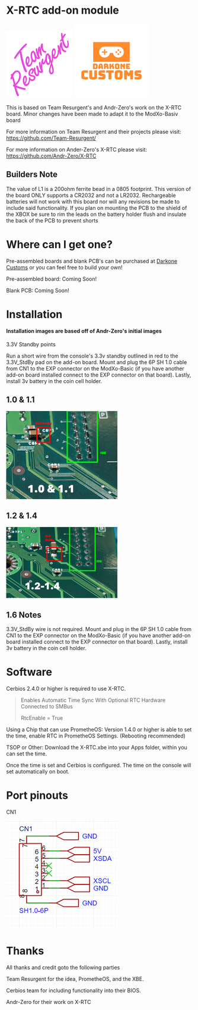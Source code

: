 # X-RTC add-on module

<img src="https://github.com/Darkone83/ModXo-Basic/blob/main/Images/team-resurgent.png" width="180"> ![alt text](https://github.com/Darkone83/ModXo-Basic/blob/main/Images/DC%20logo.png?raw=true)

This is based on Team Resurgent's and Andr-Zero's work on the X-RTC board. Minor changes have been made to adapt it to the ModXo-Basiv board

For more information on Team Resurgent and their projects please visit: https://github.com/Team-Resurgent/

For more information on Ander-Zero's X-RTC please visit: https://github.com/Andr-Zero/X-RTC

## Builders Note

The value of L1 is a 200ohm ferrite bead in a 0805 footprint. This version of the board ONLY supports a CR2032 and not a LR2032. Rechargeable batteries will not work with this board nor will any revisions be made to include said functionality. If you plan on mounting the PCB to the shield of the XBOX be sure to rim the leads on the battery holder flush and insulate the back of the PCB to prevent shorts

# Where can I get one?

Pre-assembled boards and blank PCB's can be purchased at <a href="https://www.darkonecustoms.com">Darkone Customs</a> or you can feel free to build your own!

Pre-assembled board: Coming Soon!

Blank PCB: Coming Soon!

# Installation
#### Installation images are based off of Andr-Zero's initial images

3.3V Standby points

Run a short wire from the console's 3.3v standby outlined in red to the 3.3V_StdBy pad on the add-on board. Mount and plug the 6P SH 1.0 cable from CN1 to the EXP connector on the ModXo-Basic (if you have another add-on board installed connect to the EXP connector on that board).  Lastly, install 3v battery in the coin cell holder.

## 1.0 & 1.1

<img src="https://github.com/Darkone83/ModXo-Basic/blob/main/Addons/X-RTC/1011Board.png" width=300>

## 1.2 & 1.4

<img src="https://github.com/Darkone83/ModXo-Basic/blob/main/Addons/X-RTC/1214Board.png" width=300>

## 1.6 Notes

3.3V_StdBy wire is not required. Mount and plug in the 6P SH 1.0 cable from CN1 to the EXP connector on the ModXo-Basic (if you have another add-on board installed connect to the EXP connector on that board).  Lastly, install 3v battery in the coin cell holder.

# Software

Cerbios 2.4.0 or higher is required to use X-RTC.

> Enables Automatic Time Sync With Optional RTC Hardware Connected to SMBus
>
> RtcEnable = True

Using a Chip that can use PrometheOS: Version 1.4.0 or higher is able to set the time, enable RTC in PrometheOS Settings. (Rebooting recommended)

TSOP or Other: Download the X-RTC.xbe into your Apps folder, within you can set the time.

Once the time is set and Cerbios is configured. The time on the console will set automatically on boot.

# Port pinouts

CN1

![alt_image](https://github.com/Darkone83/ModXo-Basic/blob/main/Addons/X-RTC/CN1.png?raw=true)

# Thanks

All thanks and credit goto the following parties

Team Resurgent for the idea, PrometheOS, and the XBE.

Cerbios team for including functionality into their BIOS.

Andr-Zero for their work on X-RTC
